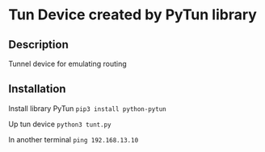 # Tun Device created by PyTun library

## Description

Tunnel device for emulating routing

## Installation

Install library PyTun `pip3 install python-pytun`

Up tun device `python3 tunt.py`

In another terminal `ping 192.168.13.10`